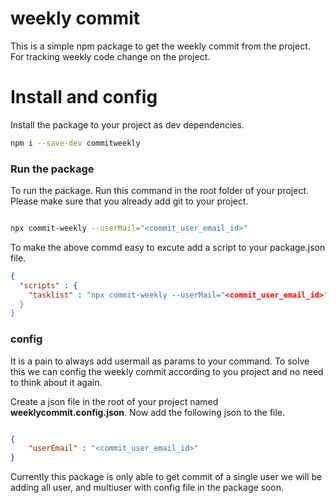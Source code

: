 # weekly commit

This is a simple npm  package to get the weekly commit from the project. For tracking weekly code change on the project.

# Install and config

Install the package to your project as dev dependencies.

```bash
npm i --save-dev commitweekly
```

### Run the package

To run the package. Run this command in the root folder of your project. Please make sure that you already add git to your project.

```bash

npx commit-weekly --userMail="<commit_user_email_id>"

```

To make the above commd easy to excute add a script to your package.json file.

```json
{
  "scripts" : {
    "tasklist" : "npx commit-weekly --userMail="<commit_user_email_id>"
  }
}

```

### config

It is a pain to always add usermail as params to your command. To solve this we can config the weekly commit according to you project and no need to think about it again.  

Create a json file in the root of your project named **weeklycommit.config.json**.
Now add the following json to the file.

```json

{
    "userEmail" : "<commit_user_email_id>"
}

```


Currently this package is only able to get commit of a single user we will be adding all user, and multiuser with config file in the package soon.
